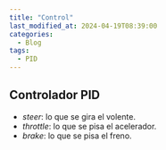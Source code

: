 ```yaml
---
title: "Control"
last_modified_at: 2024-04-19T08:39:00
categories:
  - Blog
tags:
  - PID
---
```


## Controlador PID

- *steer*: lo que se gira el volente.
- *throttle*: lo que se pisa el acelerador.
- *brake*: lo que se pisa el freno.